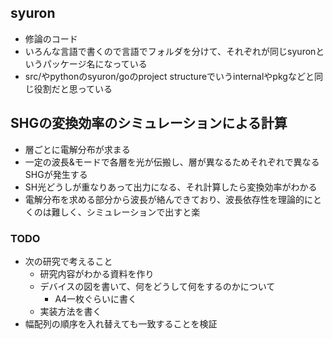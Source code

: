 ## syuron

- 修論のコード
- いろんな言語で書くので言語でフォルダを分けて、それぞれが同じsyuronというパッケージ名になっている
- src/やpythonのsyuron/goのproject structureでいうinternalやpkgなどと同じ役割だと思っている

## SHGの変換効率のシミュレーションによる計算

- 層ごとに電解分布が求まる
- 一定の波長&モードで各層を光が伝搬し、層が異なるためそれぞれで異なるSHGが発生する
- SH光どうしが重なりあって出力になる、それ計算したら変換効率がわかる
- 電解分布を求める部分から波長が絡んできており、波長依存性を理論的にとくのは難しく、シミュレーションで出すと楽

### TODO

* 次の研究で考えること
  * 研究内容がわかる資料を作り
  * デバイスの図を書いて、何をどうして何をするのかについて
    * A4一枚ぐらいに書く
  * 実装方法を書く
* 幅配列の順序を入れ替えても一致することを検証
